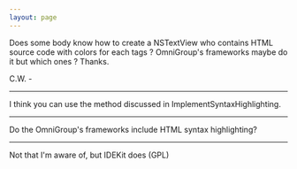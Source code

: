 ```yaml
---
layout: page
---
```


Does some body know how to create a NSTextView who contains HTML source code with colors for each tags ? OmniGroup's frameworks maybe do it but which ones ?
Thanks.

C.W. -

----

I think you can use the method discussed in ImplementSyntaxHighlighting.

----

Do the OmniGroup's frameworks include HTML syntax highlighting?

----

Not that I'm aware of, but IDEKit does (GPL)
